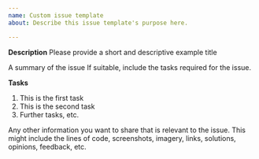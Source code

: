 ```yaml
---
name: Custom issue template
about: Describe this issue template's purpose here.

---
```


**Description**
Please provide a short and descriptive example title

A summary of the issue If suitable, include the tasks required for the issue.

**Tasks**
1. This is the first task
2. This is the second task
3. Further tasks, etc.

Any other information you want to share that is relevant to the issue. This might include the lines of code, screenshots, imagery, links, solutions, opinions, feedback, etc.
